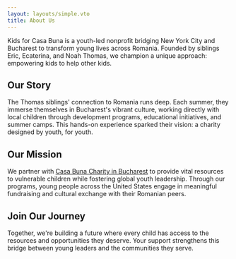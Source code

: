 ```yaml
---
layout: layouts/simple.vto
title: About Us
---
```



Kids for Casa Buna is a youth-led nonprofit bridging New York City and Bucharest to transform young lives across Romania. Founded by siblings Eric, Ecaterina, and Noah Thomas, we champion a unique approach: empowering kids to help other kids.

## Our Story
The Thomas siblings' connection to Romania runs deep. Each summer, they immerse themselves in Bucharest's vibrant culture, working directly with local children through development programs, educational initiatives, and summer camps. This hands-on experience sparked their vision: a charity designed by youth, for youth.

## Our Mission
We partner with [Casa Buna Charity in Bucharest](https://www.facebook.com/share/r/1Dw1yWmxWo/?mibextid=UalRPS) to provide vital resources to vulnerable children while fostering global youth leadership. Through our programs, young people across the United States engage in meaningful fundraising and cultural exchange with their Romanian peers.

## Join Our Journey
Together, we're building a future where every child has access to the resources and opportunities they deserve. Your support strengthens this bridge between young leaders and the communities they serve.
